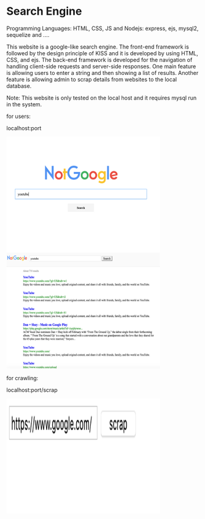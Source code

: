 # Search Engine

Programming Languages: HTML, CSS, JS and Nodejs: express, ejs, mysql2, sequelize and ....

This website is a google-like search engine. The front-end framework is followed by the design principle of KISS and it is developed by using HTML, CSS, and ejs.  The back-end framework is developed for the navigation of handling client-side requests and server-side responses. One main feature is allowing users to enter a string and then showing a list of results. Another feature is allowing admin to scrap details from websites to the local database.

Note: This website is only tested on the local host and it requires mysql run in the system.

for users:

localhost:port

<img src='https://github.com/lxy878/search_engine/blob/master/showcase_img/mainPage.png' width='400' height='300' alt='main page' />
<img src='https://github.com/lxy878/search_engine/blob/master/showcase_img/resultPage.png' width='400' height='300' alt='result page' />

for crawling:

localhost:port/scrap

<img src='https://github.com/lxy878/search_engine/blob/master/showcase_img/cralwer.png' width='400' height='300' alt='cralwer page' />
